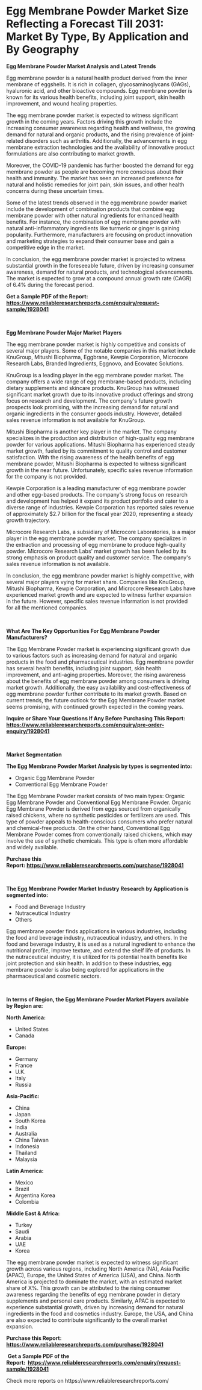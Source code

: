 <p><h1>Egg Membrane Powder Market Size Reflecting a Forecast Till 2031: Market By Type, By Application and By Geography</h1></p><p><strong>Egg Membrane Powder Market Analysis and Latest Trends</strong></p>
<p><p>Egg membrane powder is a natural health product derived from the inner membrane of eggshells. It is rich in collagen, glycosaminoglycans (GAGs), hyaluronic acid, and other bioactive compounds. Egg membrane powder is known for its various health benefits, including joint support, skin health improvement, and wound healing properties.</p><p>The egg membrane powder market is expected to witness significant growth in the coming years. Factors driving this growth include the increasing consumer awareness regarding health and wellness, the growing demand for natural and organic products, and the rising prevalence of joint-related disorders such as arthritis. Additionally, the advancements in egg membrane extraction technologies and the availability of innovative product formulations are also contributing to market growth.</p><p>Moreover, the COVID-19 pandemic has further boosted the demand for egg membrane powder as people are becoming more conscious about their health and immunity. The market has seen an increased preference for natural and holistic remedies for joint pain, skin issues, and other health concerns during these uncertain times.</p><p>Some of the latest trends observed in the egg membrane powder market include the development of combination products that combine egg membrane powder with other natural ingredients for enhanced health benefits. For instance, the combination of egg membrane powder with natural anti-inflammatory ingredients like turmeric or ginger is gaining popularity. Furthermore, manufacturers are focusing on product innovation and marketing strategies to expand their consumer base and gain a competitive edge in the market.</p><p>In conclusion, the egg membrane powder market is projected to witness substantial growth in the foreseeable future, driven by increasing consumer awareness, demand for natural products, and technological advancements. The market is expected to grow at a compound annual growth rate (CAGR) of 6.4% during the forecast period.</p></p>
<p><strong>Get a Sample PDF of the Report:&nbsp; <a href="https://www.reliableresearchreports.com/enquiry/request-sample/1928041">https://www.reliableresearchreports.com/enquiry/request-sample/1928041</a></strong></p>
<p>&nbsp;</p>
<p><strong>Egg Membrane Powder Major Market Players</strong></p>
<p><p>The egg membrane powder market is highly competitive and consists of several major players. Some of the notable companies in this market include KnuGroup, Mitushi Biopharma, Eggbrane, Kewpie Corporation, Microcore Research Labs, Branded Ingredients, Eggnovo, and Ecovatec Solutions.</p><p>KnuGroup is a leading player in the egg membrane powder market. The company offers a wide range of egg membrane-based products, including dietary supplements and skincare products. KnuGroup has witnessed significant market growth due to its innovative product offerings and strong focus on research and development. The company's future growth prospects look promising, with the increasing demand for natural and organic ingredients in the consumer goods industry. However, detailed sales revenue information is not available for KnuGroup.</p><p>Mitushi Biopharma is another key player in the market. The company specializes in the production and distribution of high-quality egg membrane powder for various applications. Mitushi Biopharma has experienced steady market growth, fueled by its commitment to quality control and customer satisfaction. With the rising awareness of the health benefits of egg membrane powder, Mitushi Biopharma is expected to witness significant growth in the near future. Unfortunately, specific sales revenue information for the company is not provided.</p><p>Kewpie Corporation is a leading manufacturer of egg membrane powder and other egg-based products. The company's strong focus on research and development has helped it expand its product portfolio and cater to a diverse range of industries. Kewpie Corporation has reported sales revenue of approximately $2.7 billion for the fiscal year 2020, representing a steady growth trajectory.</p><p>Microcore Research Labs, a subsidiary of Microcore Laboratories, is a major player in the egg membrane powder market. The company specializes in the extraction and processing of egg membrane to produce high-quality powder. Microcore Research Labs' market growth has been fueled by its strong emphasis on product quality and customer service. The company's sales revenue information is not available.</p><p>In conclusion, the egg membrane powder market is highly competitive, with several major players vying for market share. Companies like KnuGroup, Mitushi Biopharma, Kewpie Corporation, and Microcore Research Labs have experienced market growth and are expected to witness further expansion in the future. However, specific sales revenue information is not provided for all the mentioned companies.</p></p>
<p>&nbsp;</p>
<p><strong>What Are The Key Opportunities For Egg Membrane Powder Manufacturers?</strong></p>
<p><p>The Egg Membrane Powder market is experiencing significant growth due to various factors such as increasing demand for natural and organic products in the food and pharmaceutical industries. Egg membrane powder has several health benefits, including joint support, skin health improvement, and anti-aging properties. Moreover, the rising awareness about the benefits of egg membrane powder among consumers is driving market growth. Additionally, the easy availability and cost-effectiveness of egg membrane powder further contribute to its market growth. Based on current trends, the future outlook for the Egg Membrane Powder market seems promising, with continued growth expected in the coming years.</p></p>
<p><strong>Inquire or Share Your Questions If Any Before Purchasing This Report: <a href="https://www.reliableresearchreports.com/enquiry/pre-order-enquiry/1928041">https://www.reliableresearchreports.com/enquiry/pre-order-enquiry/1928041</a></strong></p>
<p>&nbsp;</p>
<p><strong>Market Segmentation</strong></p>
<p><strong>The Egg Membrane Powder Market Analysis by types is segmented into:</strong></p>
<p><ul><li>Organic Egg Membrane Powder</li><li>Conventional Egg Membrane Powder</li></ul></p>
<p><p>The Egg Membrane Powder market consists of two main types: Organic Egg Membrane Powder and Conventional Egg Membrane Powder. Organic Egg Membrane Powder is derived from eggs sourced from organically raised chickens, where no synthetic pesticides or fertilizers are used. This type of powder appeals to health-conscious consumers who prefer natural and chemical-free products. On the other hand, Conventional Egg Membrane Powder comes from conventionally raised chickens, which may involve the use of synthetic chemicals. This type is often more affordable and widely available.</p></p>
<p><strong>Purchase this Report:&nbsp;<a href="https://www.reliableresearchreports.com/purchase/1928041">https://www.reliableresearchreports.com/purchase/1928041</a></strong></p>
<p>&nbsp;</p>
<p><strong>The Egg Membrane Powder Market Industry Research by Application is segmented into:</strong></p>
<p><ul><li>Food and Beverage Industry</li><li>Nutraceutical Industry</li><li>Others</li></ul></p>
<p><p>Egg membrane powder finds applications in various industries, including the food and beverage industry, nutraceutical industry, and others. In the food and beverage industry, it is used as a natural ingredient to enhance the nutritional profile, improve texture, and extend the shelf life of products. In the nutraceutical industry, it is utilized for its potential health benefits like joint protection and skin health. In addition to these industries, egg membrane powder is also being explored for applications in the pharmaceutical and cosmetic sectors.</p></p>
<p>&nbsp;</p>
<p><strong>In terms of Region, the Egg Membrane Powder Market Players available by Region are:</strong></p>
<p>
    <p> <strong> North America: </strong>
        <ul>
            <li>United States</li>
            <li>Canada</li>
        </ul>
        </p> 
    <p> <strong> Europe: </strong>
        <ul>
            <li>Germany</li>
            <li>France</li>
            <li>U.K.</li>
            <li>Italy</li>
            <li>Russia</li>
        </ul>
        </p> 
    <p> <strong> Asia-Pacific: </strong>
        <ul>
            <li>China</li>
            <li>Japan</li>
            <li>South Korea</li>
            <li>India</li>
            <li>Australia</li>
            <li>China Taiwan</li>
            <li>Indonesia</li>
            <li>Thailand</li>
            <li>Malaysia</li>
        </ul>
        </p> 
    <p> <strong> Latin America: </strong>
        <ul>
            <li>Mexico</li>
            <li>Brazil</li>
            <li>Argentina Korea</li>
            <li>Colombia</li>
        </ul>
        </p> 
    <p> <strong> Middle East & Africa: </strong>
        <ul>
            <li>Turkey</li>
            <li>Saudi</li>
            <li>Arabia</li>
            <li>UAE</li>
            <li>Korea</li>
        </ul>
    </p>
    </p>
<p><p>The egg membrane powder market is expected to witness significant growth across various regions, including North America (NA), Asia Pacific (APAC), Europe, the United States of America (USA), and China. North America is projected to dominate the market, with an estimated market share of X%. This growth can be attributed to the rising consumer awareness regarding the benefits of egg membrane powder in dietary supplements and personal care products. Similarly, APAC is expected to experience substantial growth, driven by increasing demand for natural ingredients in the food and cosmetics industry. Europe, the USA, and China are also expected to contribute significantly to the overall market expansion.</p></p>
<p><strong>Purchase this Report: <a href="https://www.reliableresearchreports.com/purchase/1928041">https://www.reliableresearchreports.com/purchase/1928041</a></strong></p>
<p>&nbsp;<strong>Get a Sample PDF of the Report:&nbsp;&nbsp;<a href="https://www.reliableresearchreports.com/enquiry/request-sample/1928041">https://www.reliableresearchreports.com/enquiry/request-sample/1928041</a></strong></p>
<p><strong></strong></p>
<p>Check more reports on https://www.reliableresearchreports.com/</p>